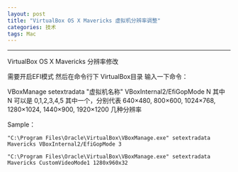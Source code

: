 ```yaml
---
layout: post
title: "VirtualBox OS X Mavericks 虚拟机分辨率调整"
categories: 技术
tags: Mac
---
```



---
VirtualBox OS X Mavericks 分辨率修改
 
需要开启EFI模式 然后在命令行下 VirtualBox目录 输入一下命令：

VBoxManage setextradata "虚拟机名称" VBoxInternal2/EfiGopMode N
其中 N 可以是 0,1,2,3,4,5 其中一个，分别代表 640×480, 800×600, 1024×768, 1280×1024, 1440×900, 1920×1200 几种分辨率

Sample：

	"C:\Program Files\Oracle\VirtualBox\VBoxManage.exe" setextradata Mavericks VBoxInternal2/EfiGopMode 3

	"C:\Program Files\Oracle\VirtualBox\VBoxManage.exe" setextradata Mavericks CustomVideoMode1 1280x960x32